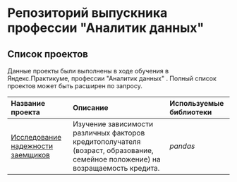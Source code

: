 # Репозиторий выпускника профессии "Аналитик данных"

## Список проектов

Данные проекты были выполнены в ходе обучения в Яндекс.Практикуме, профессии "Аналитик данных" . Полный список проектов может быть расширен по запросу.

| Название проекта | Описание | Используемые библиотеки | 
| :---------------------- | :---------------------- | :---------------------- |
| [Исследование надежности заемщиков](**ccылка**) | Изучение зависимости различных факторов кредитополучателя (возраст, образование, семейное положение) на возращаемость кредита.| *pandas* |
